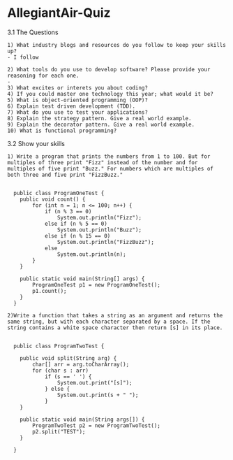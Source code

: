 AllegiantAir-Quiz
=================
3.1 The Questions

    1) What industry blogs and resources do you follow to keep your skills up?
    - I follow 
    
    2) What tools do you use to develop software? Please provide your reasoning for each one.
    -
    3) What excites or interets you about coding?
    4) If you could master one technology this year; what would it be?
    5) What is object-oriented programming (OOP)?
    6) Explain test driven development (TDD).
    7) What do you use to test your applications?
    8) Explain the strategy pattern. Give a real world example.
    9) Explain the decorator pattern. Give a real world example.
    10) What is functional programming?

3.2 Show your skills

    1) Write a program that prints the numbers from 1 to 100. But for multiples of three print "Fizz" instead of the number and for multiples of five print "Buzz." For numbers which are multiples of both three and five print "FizzBuzz."
    
    
      public class ProgramOneTest {
      	public void count() {
      		for (int n = 1; n <= 100; n++) {
      			if (n % 3 == 0)
      				System.out.println("Fizz");
      			else if (n % 5 == 0)
      				System.out.println("Buzz");
      			else if (n % 15 == 0)
      				System.out.println("FizzBuzz");
      			else
      				System.out.println(n);
      		}
      	}
      
      	public static void main(String[] args) {
      		ProgramOneTest p1 = new ProgramOneTest();
      		p1.count();
      	}
      }

    2)Write a function that takes a string as an argument and returns the same string, but with each character separated by a space. If the string contains a white space character then return [s] in its place.
    
    
      public class ProgramTwoTest {
      
      	public void split(String arg) {
      		char[] arr = arg.toCharArray();
      		for (char s : arr)
      			if (s == ' ') {
      				System.out.print("[s]");
      			} else {
      				System.out.print(s + " ");
      			}
      	}
      
      	public static void main(String args[]) {
      		ProgramTwoTest p2 = new ProgramTwoTest();
      		p2.split("TEST");
      	}
      
      }
    
    
    
    
    
    
    
